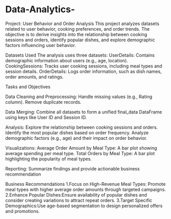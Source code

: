 # Data-Analytics-
Project: User Behavior and Order Analysis This project analyzes datasets related to user behavior, cooking preferences, and order trends. The objective is to derive insights into the relationship between cooking sessions and orders, identify popular dishes, and explore demographic factors influencing user behavior.

Datasets Used The analysis uses three datasets: UserDetails: Contains demographic information about users (e.g., age, location). CookingSessions: Tracks user cooking sessions, including meal types and session details. OrderDetails: Logs order information, such as dish names, order amounts, and ratings.

Tasks and Objectives

Data Cleaning and Preprocessing: Handle missing values (e.g., Rating column). Remove duplicate records.

Data Merging: Combine all datasets to form a unified final_data DataFrame using keys like User ID and Session ID.

Analysis: Explore the relationship between cooking sessions and orders. Identify the most popular dishes based on order frequency. Analyze demographic factors (e.g., age) and their impact on order behavior.

Visualizations: Average Order Amount by Meal Type: A bar plot showing average spending per meal type. Total Orders by Meal Type: A bar plot highlighting the popularity of meal types.

Reporting: Summarize findings and provide actionable business recommendation

Business Recommendations 1.Focus on High-Revenue Meal Types: Promote meal types with higher average order amounts through targeted campaigns. 2.Enhance Popular Dishes:Ensure availability of popular dishes and consider creating variations to attract repeat orders. 3.Target Specific Demographics:Use age-based segmentation to design personalized offers and promotions.
